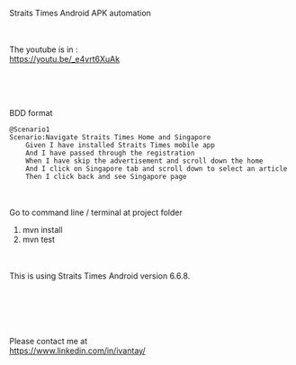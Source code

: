 Straits Times Android APK automation
<br><br><br>


The youtube is in :
<br>
https://youtu.be/_e4vrt6XuAk

<br><br><br>

BDD format

	@Scenario1
	Scenario:Navigate Straits Times Home and Singapore
		Given I have installed Straits Times mobile app
		And I have passed through the registration
		When I have skip the advertisement and scroll down the home
		And I click on Singapore tab and scroll down to select an article
		Then I click back and see Singapore page


<br><br>
Go to command line / terminal at project folder
1. mvn install
2. mvn test

<br><br>
This is using Straits Times Android version 6.6.8.


<br><br>
<br><br><br>
Please contact me at 
<br>
https://www.linkedin.com/in/ivantay/

